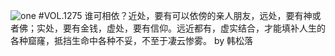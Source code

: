 ![one](http://image.wufazhuce.com/Fna-cEtMXOGIiNE-OPVzEiuwm2iu)
#VOL.1275
谁可相依？近处，要有可以依傍的亲人朋友，远处，要有神或者佛；实处，要有金钱，虚处，要有信仰。远近都有，虚实结合，才能填补人生的各种窟窿，抵挡生命中各种不妥，不至于凄云惨雾。 by 韩松落
